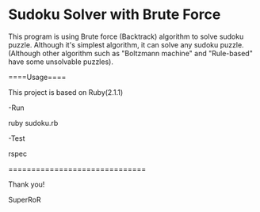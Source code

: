 Sudoku Solver with Brute Force
==============================

This program is using Brute force (Backtrack) algorithm to solve sudoku puzzle.
Although it's simplest algorithm, it can solve any sudoku puzzle. (Although other algorithm such as "Boltzmann machine" and "Rule-based" have some unsolvable puzzles).

====Usage====

This project is based on Ruby(2.1.1)

-Run

  ruby sudoku.rb

-Test

  rspec

==============================

Thank you!

SuperRoR
